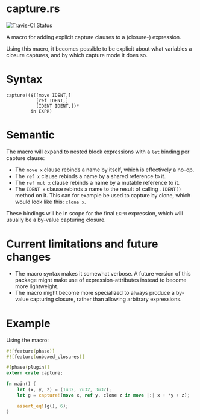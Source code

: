 capture.rs
==============

[![Travis-CI Status](https://travis-ci.org/Kimundi/lazy-static.rs.png?branch=master)](https://travis-ci.org/Kimundi/lazy-static.rs)

A macro for adding explicit capture clauses to a (closure-) expression.

Using this macro, it becomes possible to be explicit about what
variables a closure captures, and by which capture mode it does so.

# Syntax

```ignore
capture!($([move IDENT,]
           [ref IDENT,]
           [IDENT IDENT,])*
         in EXPR)
```

# Semantic

The macro will expand to nested block expressions with a `let` binding per capture clause:

- The `move x` clause rebinds a name by itself, which is effectively a no-op.
- The `ref x` clause rebinds a name by a shared reference to it.
- The `ref mut x` clause rebinds a name by a mutable reference to it.
- The `IDENT x` clause rebinds a name to the result of calling `.IDENT()` method on it.
  This can for example be used to capture by clone, which would look like this: `clone x`.

These bindings will be in scope for the final `EXPR` expression, which will usually be a
by-value capturing closure.

# Current limitations and future changes

- The macro syntax makes it somewhat verbose. A future version of this package
  might make use of expression-attributes instead to become more lightweight.
- The macro might become more specialized to always produce a by-value capturing closure,
  rather than allowing arbitrary expressions.

# Example

Using the macro:

```rust
#![feature(phase)]
#![feature(unboxed_closures)]

#[phase(plugin)]
extern crate capture;

fn main() {
    let (x, y, z) = (1u32, 2u32, 3u32);
    let g = capture!(move x, ref y, clone z in move |:| x + *y + z);

    assert_eq!(g(), 6);
}
```


```
